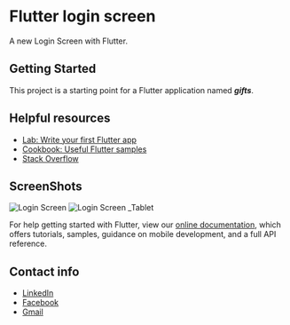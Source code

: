 # Flutter login screen

A new Login Screen with Flutter.

## Getting Started

This project is a starting point for a Flutter application named ***gifts***.

## Helpful resources

- [Lab: Write your first Flutter app](https://flutter.dev/docs/get-started/codelab)
- [Cookbook: Useful Flutter samples](https://flutter.dev/docs/cookbook)
- [Stack Overflow](https://stackoverflow.com/questions/tagged/flutter)

## ScreenShots

![Login Screen](https://user-images.githubusercontent.com/99097697/183313491-da0b3137-bf8e-4aa4-beb8-a9279d111013.jpeg) 
![Login Screen _Tablet](https://user-images.githubusercontent.com/99097697/183313493-06d119df-353e-4a93-a3c9-95a62f102a1c.jpg)


For help getting started with Flutter, view our
[online documentation](https://flutter.dev/docs), which offers tutorials,
samples, guidance on mobile development, and a full API reference.

## Contact info

- [LinkedIn](https://www.linkedin.com/in/abdelrahman-mohammed-814a9022a/)
- [Facebook](https://www.facebook.com/profile.php?id=100007151113145)
- [Gmail](abdelrahmansalby23@gmail.com)
